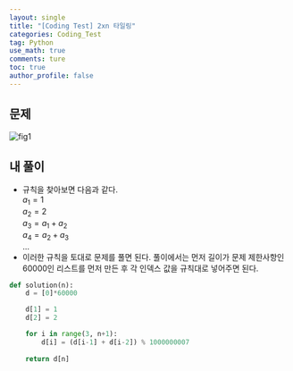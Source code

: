 ```yaml
---
layout: single
title: "[Coding Test] 2xn 타일링"
categories: Coding_Test
tag: Python
use_math: true
comments: ture
toc: true
author_profile: false
---
```


## 문제

![fig1]({{site.url}}/images/코테/타일링.png)

## 내 풀이

* 규칙을 찾아보면 다음과 같다.  
$a_1=1$  
$a_2=2$  
$a_3=a_1+a_2$  
$a_4=a_2+a_3$  
...  
* 이러한 규칙을 토대로 문제를 풀면 된다. 풀이에서는 먼저 길이가 문제 제한사항인 60000인 리스트를 먼저 만든 후 각 인덱스 값을 규칙대로 넣어주면 된다.

```python
def solution(n):
    d = [0]*60000

    d[1] = 1
    d[2] = 2

    for i in range(3, n+1):
        d[i] = (d[i-1] + d[i-2]) % 1000000007
        
    return d[n]
```
